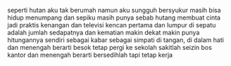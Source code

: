 seperti hutan aku tak berumah
namun aku sungguh bersyukur
masih bisa hidup menumpang
dan sepiku masih punya sebab
hutang membuat cinta jadi praktis
kenangan dan televisi
kencan pertama dan lumpur di sepatu
adalah jumlah sedapatnya
dan kematian makin dekat makin
punya hitungannya sendiri
sebagai kabar sebagai simpati
di tangan, di dalam hati
dan menengah berarti
besok tetap pergi ke sekolah
sakitlah seizin bos kantor
dan menengah berarti
bersedihlah tapi tetap kerja
